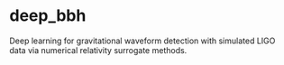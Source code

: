 # deep_bbh
Deep learning for gravitational waveform detection with simulated LIGO data via numerical relativity surrogate methods.
